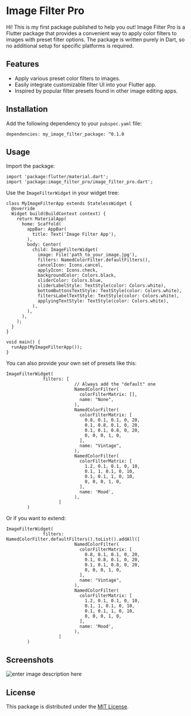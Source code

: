 # Image Filter Pro

Hi! This is my first package published to help you out!
Image Filter Pro is a Flutter package that provides a convenient way to apply color filters to images with preset filter options. The package is written purely in Dart, so no additional setup for specific platforms is required.


## Features

-   Apply various preset color filters to images.
-   Easily integrate customizable filter UI into your Flutter app.
-   Inspired by popular filter presets found in other image editing apps.


## Installation

Add the following dependency to your `pubspec.yaml` file:

`dependencies:
  my_image_filter_package: ^0.1.0` 

## Usage

Import the package:

    import 'package:flutter/material.dart';
    import 'package:image_filter_pro/image_filter_pro.dart';

Use the `ImageFilterWidget` in your widget tree:

    class MyImageFilterApp extends StatelessWidget {
      @override
      Widget build(BuildContext context) {
        return MaterialApp(
          home: Scaffold(
            appBar: AppBar(
              title: Text('Image Filter App'),
            ),
            body: Center(
              child: ImageFilterWidget(
                image: File('path_to_your_image.jpg'),
                filters: NamedColorFilter.defaultFilters(),
                cancelIcon: Icons.cancel,
                applyIcon: Icons.check,
                backgroundColor: Colors.black,
                sliderColor: Colors.blue,
                sliderLabelStyle: TextStyle(color: Colors.white),
                bottomButtonsTextStyle: TextStyle(color: Colors.white),
                filtersLabelTextStyle: TextStyle(color: Colors.white),
                applyingTextStyle: TextStyle(color: Colors.white),
              ),
            ),
          ),
        );
      }
    }
    
    void main() {
      runApp(MyImageFilterApp());
    }

You can also provide your own set of presets like this:

    ImageFilterWidget(
                  filters: [
    		                  // Always add the "default" one
    						  NamedColorFilter(  
    						    colorFilterMatrix: [],  
    						    name: "None",  
    						  ),  
    						  NamedColorFilter(  
    						    colorFilterMatrix: [  
    						      0.8, 0.1, 0.1, 0, 20,  
    						      0.1, 0.8, 0.1, 0, 20,  
    						      0.1, 0.1, 0.8, 0, 20,  
    						      0, 0, 0, 1, 0,  
    						    ],  
    						    name: "Vintage",  
    						  ),  
    						  NamedColorFilter(  
    						    colorFilterMatrix: [  
    						      1.2, 0.1, 0.1, 0, 10,  
    						      0.1, 1, 0.1, 0, 10,  
    						      0.1, 0.1, 1, 0, 10,  
    						      0, 0, 0, 1, 0,  
    						    ],  
    						    name: 'Mood',  
    						  ),  
    					]
            )

Or if you want to extend:

    ImageFilterWidget(
                  filters:  NamedColorFilter.defaultFilters().toList().addAll([ 
    						  NamedColorFilter(  
    						    colorFilterMatrix: [  
    						      0.8, 0.1, 0.1, 0, 20,  
    						      0.1, 0.8, 0.1, 0, 20,  
    						      0.1, 0.1, 0.8, 0, 20,  
    						      0, 0, 0, 1, 0,  
    						    ],  
    						    name: "Vintage",  
    						  ),  
    						  NamedColorFilter(  
    						    colorFilterMatrix: [  
    						      1.2, 0.1, 0.1, 0, 10,  
    						      0.1, 1, 0.1, 0, 10,  
    						      0.1, 0.1, 1, 0, 10,  
    						      0, 0, 0, 1, 0,  
    						    ],  
    						    name: 'Mood',  
    						  ),  
    					]
            )

## Screenshots

![enter image description here](https://github.com/sharokh1/image_filter_pro/blob/main/example_filter.gif?raw=true)

## License

This package is distributed under the [MIT License](https://mit-license.org/).
